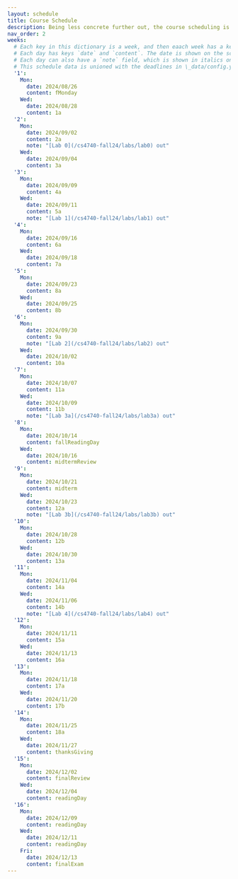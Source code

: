 ```yaml
---
layout: schedule
title: Course Schedule 
description: Being less concrete further out, the course scheduling is tentative and subject to changes.
nav_order: 2
weeks:
  # Each key in this dictionary is a week, and then eaach week has a key in [Mon, Tue, Wed, Thu, Fri].
  # Each day has keys `date` and `content`. The date is shown on the schedule, and `content` is a key into the yml file in \_data/modules.yml. `content` may be an array.
  # Each day can also have a `note` field, which is shown in italics on the calendar.
  # This schedule data is unioned with the deadlines in \_data/config.yml
  '1':
    Mon:
      date: 2024/08/26
      content: fMonday
    Wed:
      date: 2024/08/28
      content: 1a
  '2':
    Mon:
      date: 2024/09/02
      content: 2a
      note: "[Lab 0](/cs4740-fall24/labs/lab0) out"
    Wed:
      date: 2024/09/04
      content: 3a
  '3':
    Mon:
      date: 2024/09/09
      content: 4a
    Wed:
      date: 2024/09/11
      content: 5a
      note: "[Lab 1](/cs4740-fall24/labs/lab1) out"
  '4':
    Mon:
      date: 2024/09/16
      content: 6a
    Wed:
      date: 2024/09/18
      content: 7a
  '5':
    Mon:
      date: 2024/09/23
      content: 8a
    Wed:
      date: 2024/09/25
      content: 8b
  '6':
    Mon:
      date: 2024/09/30
      content: 9a
      note: "[Lab 2](/cs4740-fall24/labs/lab2) out"
    Wed:
      date: 2024/10/02
      content: 10a
  '7':
    Mon:
      date: 2024/10/07
      content: 11a
    Wed:
      date: 2024/10/09
      content: 11b
      note: "[Lab 3a](/cs4740-fall24/labs/lab3a) out"
  '8':
    Mon:
      date: 2024/10/14
      content: fallReadingDay
    Wed:
      date: 2024/10/16
      content: midtermReview
  '9':
    Mon:
      date: 2024/10/21
      content: midterm
    Wed:
      date: 2024/10/23
      content: 12a
      note: "[Lab 3b](/cs4740-fall24/labs/lab3b) out"
  '10':
    Mon:
      date: 2024/10/28
      content: 12b
    Wed:
      date: 2024/10/30
      content: 13a
  '11':
    Mon:
      date: 2024/11/04
      content: 14a
    Wed:
      date: 2024/11/06
      content: 14b
      note: "[Lab 4](/cs4740-fall24/labs/lab4) out"
  '12':
    Mon:
      date: 2024/11/11
      content: 15a
    Wed:
      date: 2024/11/13
      content: 16a
  '13':
    Mon:
      date: 2024/11/18
      content: 17a
    Wed:
      date: 2024/11/20
      content: 17b
  '14':
    Mon:
      date: 2024/11/25
      content: 18a
    Wed:
      date: 2024/11/27
      content: thanksGiving
  '15':
    Mon:
      date: 2024/12/02
      content: finalReview
    Wed:
      date: 2024/12/04
      content: readingDay
  '16':
    Mon:
      date: 2024/12/09
      content: readingDay
    Wed:
      date: 2024/12/11
      content: readingDay
    Fri:
      date: 2024/12/13
      content: finalExam
---
```

